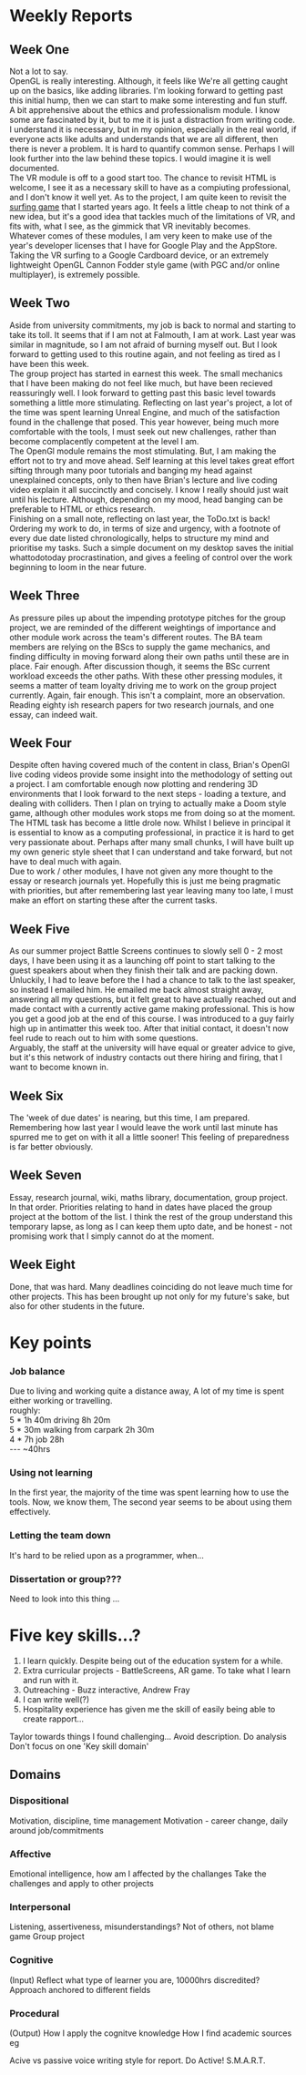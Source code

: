 # Weekly Reports

## Week One

Not a lot to say.  
OpenGL is really interesting. Although, it feels like We're all getting caught up on the basics, like adding libraries. I'm looking forward to getting past this initial hump, then we can start to make some interesting and fun stuff.  
A bit apprehensive about the ethics and professionalism module. I know some are fascinated by it, but to me it is just a distraction from writing code. I understand it is necessary, but in my opinion, especially in the real world, if everyone acts like adults and understands that we are all different, then there is never a problem. It is hard to quantify common sense. Perhaps I will look further into the law behind these topics. I would imagine it is well documented.  
The VR module is off to a good start too. The chance to revisit HTML is welcome, I see it as a necessary skill to have as a compiuting professional, and I don't know it well yet. As to the project, I am quite keen to revisit the [surfing game](https://www.youtube.com/watch?v=l656n4xSNfo) that I started years ago. It feels a little cheap to not think of a new idea, but it's a good idea that tackles much of the limitations of VR, and fits with, what I see, as the gimmick that VR inevitably becomes.  
Whatever comes of these modules, I am very keen to make use of the year's developer licenses that I have for Google Play and the AppStore. Taking the VR surfing to a Google Cardboard device, or an extremely lightweight OpenGL Cannon Fodder style game (with PGC and/or online multiplayer), is extremely possible.

## Week Two

Aside from university commitments, my job is back to normal and starting to take its toll. It seems that if I am not at Falmouth, I am at work. Last year was similar in magnitude, so I am not afraid of burning myself out. But I look forward to getting used to this routine again, and not feeling as tired as I have been this week.  
The group project has started in earnest this week. The small mechanics that I have been making do not feel like much, but have been recieved reassuringly well. I look forward to getting past this basic level towards something a little more stimulating. Reflecting on last year's project, a lot of the time was spent learning Unreal Engine, and much of the satisfaction found in the challenge that posed. This year however, being much more comfortable with the tools, I must seek out new challenges, rather than become complacently competent at the level I am.  
The OpenGl module remains the most stimulating. But, I am making the effort not to try and move ahead. Self learning at this level takes great effort sifting through many poor tutorials and banging my head against unexplained concepts, only to then have Brian's lecture and live coding video explain it all succinctly and concisely. I know I really should just wait until his lecture. Although, depending on my mood, head banging can be preferable to HTML or ethics research.  
Finishing on a small note, reflecting on last year, the ToDo.txt is back! Ordering my work to do, in terms of size and urgency, with a footnote of every due date listed chronologically, helps to structure my mind and prioritise my tasks. Such a simple document on my desktop saves the initial whattodotoday procrastination, and gives a feeling of control over the work beginning to loom in the near future. 

## Week Three

As pressure piles up about the impending prototype pitches for the group project, we are reminded of the different weightings of importance and other module work across the team's different routes.  The BA team members are relying on the BScs to supply the game mechanics, and finding difficulty in moving forward along their own paths until these are in place.  Fair enough.  After discussion though, it seems the BSc current workload exceeds the other paths.  With these other pressing modules, it seems a matter of team loyalty driving me to work on the group project currently.  Again, fair enough.  This isn't a complaint, more an observation.  Reading eighty ish research papers for two research journals, and one essay, can indeed wait.  


## Week Four

Despite often having covered much of the content in class, Brian's OpenGl live coding videos provide some insight into the methodology of setting out a project. I am comfortable enough now plotting and rendering 3D environments that I look forward to the next steps - loading a texture, and dealing with colliders. Then I plan on trying to actually make a Doom style game, although other modules work stops me from doing so at the moment.  
The HTML task has become a little drole now. Whilst I believe in principal it is essential to know as a computing professional, in practice it is hard to get very passionate about. Perhaps after many small chunks, I will have built up my own generic style sheet that I can understand and take forward, but not have to deal much with again.  
Due to work / other modules, I have not given any more thought to the essay or research journals yet. Hopefully this is just me being pragmatic with priorities, but after remembering last year leaving many too late, I must make an effort on starting these after the current tasks.  

## Week Five

As our summer project Battle Screens continues to slowly sell 0 - 2 most days, I have been using it as a launching off point to start talking to the guest speakers about when they finish their talk and are packing down.  Unluckily, I had to leave before the I had a chance to talk to the last speaker, so instead I emailed him.  He emailed me back almost straight away, answering all my questions, but it felt great to have actually reached out and made contact with a currently active game making professional.  This is how you get a good job at the end of this course.  I was introduced to a guy fairly high up in antimatter this week too.  After that initial contact, it doesn't now feel rude to reach out to him with some questions.  
Arguably, the staff at the university will have equal or greater advice to give, but it's this network of industry contacts out there hiring and firing, that I want to become known in.

## Week Six

The 'week of due dates' is nearing, but this time, I am prepared. Remembering how last year I would leave the work until last minute has spurred me to get on with it all a little sooner! This feeling of preparedness is far better obviously.

## Week Seven

Essay, research journal, wiki, maths library, documentation, group project. In that order. Priorities relating to hand in dates have placed the group project at the bottom of the list. I think the rest of the group understand this temporary lapse, as long as I can keep them upto date, and be honest - not promising work that I simply cannot do at the moment.

## Week Eight

Done, that was hard. Many deadlines coinciding do not leave much time for other projects. This has been brought up not only for my future's sake, but also for other students in the future.



# Key points

### Job balance

Due to living and working quite a distance away, A lot of my time is spent either working or travelling.  
roughly:  
5 * 1h 40m driving  		8h 20m  
5 * 30m walking from carpark	2h 30m  
4 * 7h job			28h  
				---
				~40hrs

### Using not learning

In the first year, the majority of the time was spent learning how to use the tools. Now, we know them, The second year seems to be about using them effectively.

### Letting the team down  

It's hard to be relied upon as a programmer, when...

### Dissertation or group???

Need to look into this thing ...



# Five key skills...?

1. I learn quickly. Despite being out of the education system for a while.
2. Extra curricular projects - BattleScreens, AR game. To take what I learn and run with it.
3. Outreaching - Buzz interactive, Andrew Fray
4. I can write well(?)
5. Hospitality experience has given me the skill of easily being able to create rapport... 

Taylor towards things I found challenging...
Avoid description. Do analysis
Don't focus on one 'Key skill domain'

## Domains  

### Dispositional 
Motivation, discipline, time management
Motivation - career change, daily around job/commitments

### Affective
Emotional intelligence, how am I affected by the challanges
Take the challenges and apply to other projects

### Interpersonal
Listening, assertiveness, misunderstandings? Not of others, not blame game
Group project

### Cognitive
(Input) Reflect what type of learner you are, 10000hrs discredited? Approach anchored to different fields

### Procedural
(Output) How I apply the cognitve knowledge
How I find academic sources eg
   

Acive vs passive voice writing style for report. Do Active!
S.M.A.R.T.

